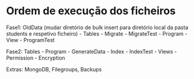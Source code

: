 # Ordem de execução dos ficheiros

Fase1: OldData (mudar diretório de bulk insert para diretório local da pasta students e respetivo ficheiro) 
      - Tables - Migrate - MigrateTest - Program - View - ProgramTest

Fase2: Tables - Program - GenerateData - Index - IndexTest - Views - Permission - Encryption

Extras: MongoDB, Filegroups, Backups
